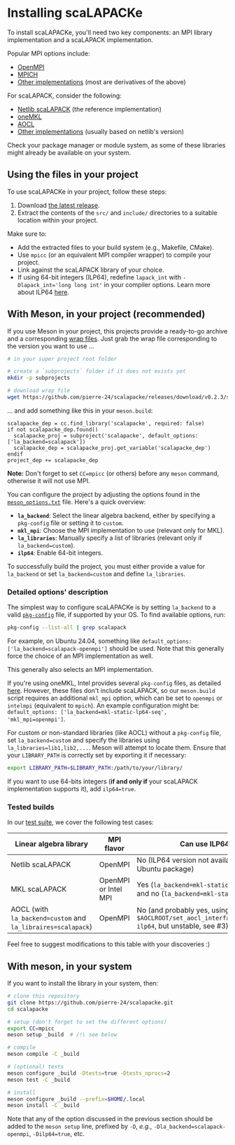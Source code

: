 # Installing scaLAPACKe

To install scaLAPACKe, you'll need two key components: an MPI library implementation and a scaLAPACK implementation.

Popular MPI options include:

- [OpenMPI](https://www.open-mpi.org/)
- [MPICH](https://www.mpich.org/)
- [Other implementations](https://en.wikipedia.org/wiki/Message_Passing_Interface#Official_implementations) (most are derivatives of the above)

For scaLAPACK, consider the following:

- [Netlib scaLAPACK](https://www.netlib.org/scalapack/) (the reference implementation)
- [oneMKL](https://www.intel.com/content/www/us/en/developer/tools/oneapi/onemkl.html)
- [AOCL](https://www.amd.com/en/developer/aocl/dense.html)
- [Other implementations](https://en.wikipedia.org/wiki/LAPACK#Implementations) (usually based on netlib's version)

Check your package manager or module system, as some of these libraries might already be available on your system.

## Using the files in your project

To use scaLAPACKe in your project, follow these steps:

1. Download [the latest release](https://github.com/pierre-24/scalapacke/releases/download/v0.2.2/scalapacke_v0.2.2.tar.gz).
2. Extract the contents of the `src/` and `include/` directories to a suitable location within your project.

Make sure to:

- Add the extracted files to your build system (e.g., Makefile, CMake).
- Use `mpicc` (or an equivalent MPI compiler wrapper) to compile your project.
- Link against the scaLAPACK library of your choice.
- If using 64-bit integers (ILP64), redefine `lapack_int` with `-Dlapack_int='long long int'` in your compiler options. 
  Learn more about ILP64 [here](https://en.wikipedia.org/wiki/64-bit_computing#64-bit_data_models).

## With Meson, in your project (recommended)

If you use Meson in your project, this projects provide a ready-to-go archive and a corresponding [wrap files](https://mesonbuild.com/Wrap-dependency-system-manual.html).
Just grab the wrap file corresponding to the version you want to use ...

```bash
# in your super project root folder

# create a `subprojects` folder if it does not exists yet
mkdir -p subprojects

# download wrap file
wget https://github.com/pierre-24/scalapacke/releases/download/v0.2.3/scalapacke_v0.2.3.wrap -O subprojects/scalapacke.wrap
```

... and add something like this in your `meson.build`:

```Meson
scalapacke_dep = cc.find_library('scalapacke', required: false)
if not scalapacke_dep.found()
  scalapacke_proj = subproject('scalapacke', default_options: ['la_backend=scalapack'])
  scalapacke_dep = scalapacke_proj.get_variable('scalapacke_dep')
endif
project_dep += scalapacke_dep
```

**Note:** Don't forget to set `CC=mpicc` (or others) before any `meson` command, otherwise it will not use MPI.

You can configure the project by adjusting the options found in the [`meson_options.txt`](https://github.com/pierre-24/scalapacke/blob/dev/meson_options.txt) file. Here's a quick overview:

- **`la_backend`**: Select the linear algebra backend, either by specifying a `pkg-config` file or setting it to `custom`.
- **`mkl_mpi`**: Choose the MPI implementation to use (relevant only for MKL).
- **`la_libraries`**: Manually specify a list of libraries (relevant only if `la_backend=custom`).
- **`ilp64`**: Enable 64-bit integers.

To successfully build the project, you must either provide a value for `la_backend` or set `la_backend=custom` and define `la_libraries`.

### Detailed options' description

The simplest way to configure scaLAPACKe is by setting `la_backend` to a valid [`pkg-config`](https://en.wikipedia.org/wiki/Pkg-config) file, if supported by your OS. To find available options, run:

```bash
pkg-config --list-all | grep scalapack
```

For example, on Ubuntu 24.04, something like `default_options: ['la_backend=scalapack-openmpi']` should be used.
Note that this generally force the choice of an MPI implementation as well.

This generally also selects an MPI implementation.

If you're using oneMKL, Intel provides several `pkg-config` files, as detailed [here](https://www.intel.com/content/www/us/en/developer/articles/technical/intel-math-kernel-library-intel-mkl-and-pkg-config-tool.html). 
However, these files don't include scaLAPACK, so our `meson.build` script requires an additional `mkl_mpi` option, which can be set to `openmpi` or `intelmpi` (equivalent to `mpich`). 
An example configuration might be: `default_options: ['la_backend=mkl-static-lp64-seq', 'mkl_mpi=openmpi']`.

For custom or non-standard libraries (like AOCL) without a `pkg-config` file, set `la_backend=custom` and specify the libraries using `la_libraries=lib1,lib2,...`. 
Meson will attempt to locate them. 
Ensure that your `LIBRARY_PATH` is correctly set by exporting it if necessary: 

```bash
export LIBRARY_PATH=$LIBRARY_PATH:/path/to/your/library/
```

If you want to use 64-bits integers (**if and only if** your scaLAPACK implementation supports it), add `ilp64=true`.

### Tested builds

In our [test suite](https://github.com/pierre-24/scalapacke/blob/dev/.github/workflows/test_lib.yml), we cover the following test cases:

| Linear algebra library                                       | MPI flavor           | Can use ILP64?                                                                                     |
|--------------------------------------------------------------|----------------------|----------------------------------------------------------------------------------------------------|
| Netlib scaLAPACK                                             | OpenMPI              | No (ILP64 version not available as a Ubuntu package)                                               |
| MKL scaLAPACK                                                | OpenMPI or Intel MPI | Yes (`la_backend=mkl-static-ilp64-seq`) and no (`la_backend=mkl-static-lp64-seq`)                  |
| AOCL (with `la_backend=custom` and `la_libraires=scalapack`) | OpenMPI              | No (and probably yes, using `$AOCLROOT/set_aocl_interface_symlink.sh ilp64`, but unstable, see #3) |

Feel free to suggest modifications to this table with your discoveries :)

## With meson, in your system

If you want to install the library in your system, then:

```bash
# clone this repository
git clone https://github.com/pierre-24/scalapacke.git
cd scalapacke

# setup (don't forget to set the different options)
export CC=mpicc
meson setup _build  # /!\ see below

# compile
meson compile -C _build

# (optional) tests
meson configure _build -Dtests=true -Dtests_nprocs=2
meson test -C _build

# install
meson configure _build --prefix=$HOME/.local
meson install -C _build
```

Note that any of the option discussed in the previous section should be added to the `meson setup` line, prefixed by `-D`, *e.g.*, `-Dla_backend=scalapack-openmpi`, `-Dilp64=true`, etc.